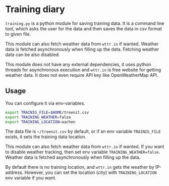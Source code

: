 # Training diary

`training.py` is a python module for saving training data. It is a command line
tool, which asks the user for the data and then saves the data in csv format to
given file.

This module can also fetch weather data from `wttr.in` if wanted. Weather
data is fetched asynchronously when filling up the data. Fetching weather data
can be also disabled.

This module does not have any external dependencies, it uses python threads for
asynchronous execution and `wttr.in` is free website for getting weather data.
It does not even require API key like OpenWeatherMap API.

## Usage

You can configure it via env-variables.

``` bash
export TRAINIG_FILE=$HOME/treenit.csv
export TRAINING_WEATHER=false
export TRAINING_LOCATION=aachen
```

The data file is `~/treenit.csv` by default, or if an env variable `TRAINIG_FILE`
exists, it sets the training data location.

This module can also fetch weather data from `wttr.in` if wanted. If you want to
disable weather tracking, then set env variable `TRAINING_WEATHER=false`. Weather
data is fetched asynchronously when filling up the data.

By default there is no training location, and `wttr.in` gets the weather by
IP-address. However, you can set the location (city) with `TRAINING_LOCATION`
env variable if you want.

